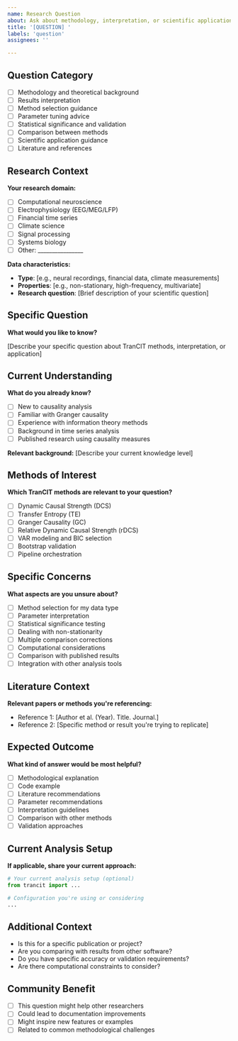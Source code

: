 ```yaml
---
name: Research Question
about: Ask about methodology, interpretation, or scientific applications
title: '[QUESTION] '
labels: 'question'
assignees: ''

---
```


## Question Category
- [ ] Methodology and theoretical background
- [ ] Results interpretation
- [ ] Method selection guidance
- [ ] Parameter tuning advice
- [ ] Statistical significance and validation
- [ ] Comparison between methods
- [ ] Scientific application guidance
- [ ] Literature and references

## Research Context
**Your research domain:**
- [ ] Computational neuroscience
- [ ] Electrophysiology (EEG/MEG/LFP)
- [ ] Financial time series
- [ ] Climate science
- [ ] Signal processing
- [ ] Systems biology
- [ ] Other: ________________

**Data characteristics:**
- **Type**: [e.g., neural recordings, financial data, climate measurements]
- **Properties**: [e.g., non-stationary, high-frequency, multivariate]
- **Research question**: [Brief description of your scientific question]

## Specific Question
**What would you like to know?**

[Describe your specific question about TranCIT methods, interpretation, or application]

## Current Understanding
**What do you already know?**
- [ ] New to causality analysis
- [ ] Familiar with Granger causality
- [ ] Experience with information theory methods
- [ ] Background in time series analysis
- [ ] Published research using causality measures

**Relevant background:** [Describe your current knowledge level]

## Methods of Interest
**Which TranCIT methods are relevant to your question?**
- [ ] Dynamic Causal Strength (DCS)
- [ ] Transfer Entropy (TE)  
- [ ] Granger Causality (GC)
- [ ] Relative Dynamic Causal Strength (rDCS)
- [ ] VAR modeling and BIC selection
- [ ] Bootstrap validation
- [ ] Pipeline orchestration

## Specific Concerns
**What aspects are you unsure about?**
- [ ] Method selection for my data type
- [ ] Parameter interpretation
- [ ] Statistical significance testing  
- [ ] Dealing with non-stationarity
- [ ] Multiple comparison corrections
- [ ] Computational considerations
- [ ] Comparison with published results
- [ ] Integration with other analysis tools

## Literature Context
**Relevant papers or methods you're referencing:**
- Reference 1: [Author et al. (Year). Title. Journal.]
- Reference 2: [Specific method or result you're trying to replicate]

## Expected Outcome
**What kind of answer would be most helpful?**
- [ ] Methodological explanation
- [ ] Code example
- [ ] Literature recommendations
- [ ] Parameter recommendations
- [ ] Interpretation guidelines
- [ ] Comparison with other methods
- [ ] Validation approaches

## Current Analysis Setup
**If applicable, share your current approach:**
```python
# Your current analysis setup (optional)
from trancit import ...

# Configuration you're using or considering
...
```

## Additional Context
- Is this for a specific publication or project?
- Are you comparing with results from other software?
- Do you have specific accuracy or validation requirements?
- Are there computational constraints to consider?

## Community Benefit
- [ ] This question might help other researchers
- [ ] Could lead to documentation improvements  
- [ ] Might inspire new features or examples
- [ ] Related to common methodological challenges
